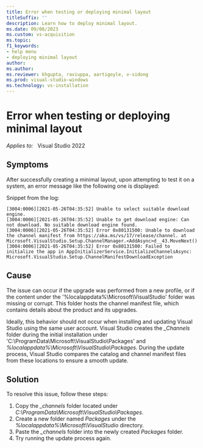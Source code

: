 ```yaml
---
title: Error when testing or deploying minimal layout
titleSuffix: ''
description: Learn how to deploy minimal layout.
ms.date: 09/08/2023
ms.custom: vs-acquisition
ms.topic: 
f1_keywords:
- help menu
- deploying minimal layout
author: 
ms.author: 
ms.reviewer: khgupta, raviuppa, aartigoyle, v-sidong
ms.prod: visual-studio-windows
ms.technology: vs-installation
---
```

# Error when testing or deploying minimal layout
 
_Applies to:_ &nbsp; Visual Studio 2022

## Symptoms 

After successfully creating a minimal layout, upon attempting to test it on a system, an error message like the following one is displayed: 

Snippet from the log:

```output
[3004:0006][2021-05-26T04:35:52] Unable to select suitable download engine. 
[3004:0006][2021-05-26T04:35:52] Unable to get download engine: Can not download. No suitable download engine found. 
[3004:0006][2021-05-26T04:35:52] Error 0x80131500: Unable to download the channel manifest from https://aka.ms/vs/17/release/channel. at Microsoft.VisualStudio.Setup.ChannelManager.<AddAsync>d__43.MoveNext() 
[3004:0006][2021-05-26T04:35:52] Error 0x80131500: Failed to initialize the app in AppInitializerService.InitializeChannelsAsync: Microsoft.VisualStudio.Setup.ChannelManifestDownloadException 
```

## Cause

The issue can occur if the upgrade was performed from a new profile, or if the content under the '%localappdata%\Microsoft\VisualStudio' folder was missing or corrupt. This folder hosts the channel manifest file, which contains details about the product and its upgrades. 

Ideally, this behavior should not occur when installing and updating Visual Studio using the same user account. Visual Studio creates the *_Channels* folder during the initial installation under 'C:\ProgramData\Microsoft\VisualStudio\Packages' and *%localappdata%\Microsoft\VisualStudio\Packages*. During the update process, Visual Studio compares the catalog and channel manifest files from these locations to ensure a smooth update. 

## Solution 

To resolve this issue, follow these steps: 

1. Copy the *_channels* folder located under *C:\ProgramData\Microsoft\VisualStudio\Packages*. 
1. Create a new folder named *Packages* under the *%localappdata%\Microsoft\VisualStudio* directory. 
1. Paste the *_channels* folder into the newly created *Packages* folder. 
1. Try running the update process again.